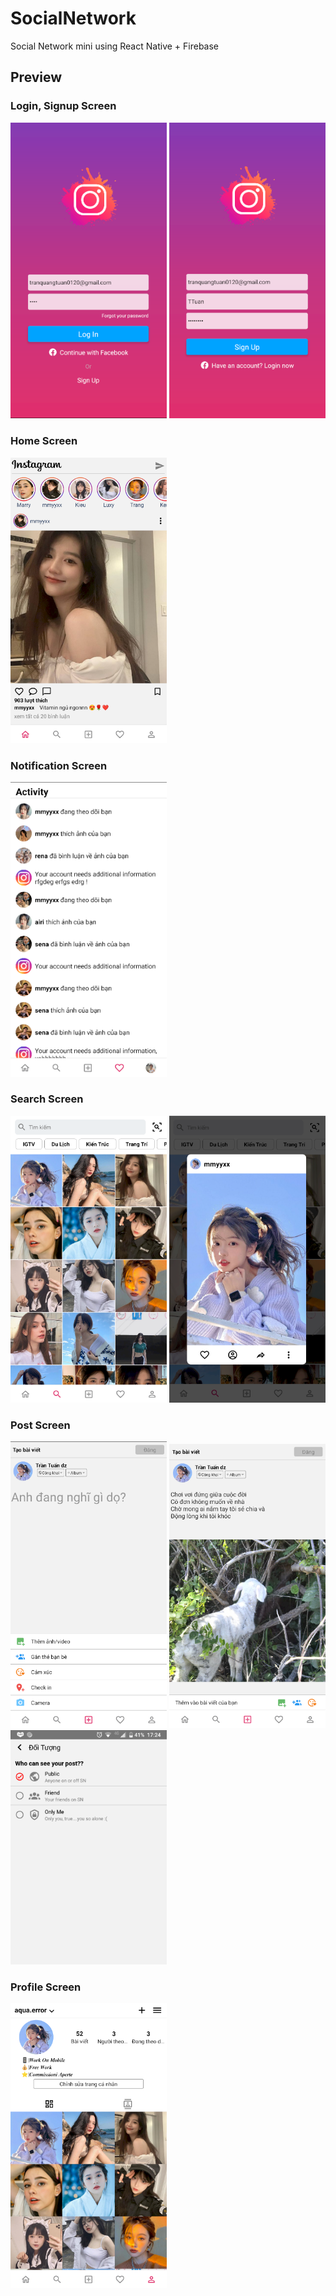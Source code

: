 # SocialNetwork
Social Network mini using React Native + Firebase

## Preview

### Login, Signup Screen
<img src="https://github.com/TranQuangTuan52/SocialNetwork/blob/master/screenshot/login.png" width="250"   alt="Login screen" /> <img src="https://github.com/TranQuangTuan52/SocialNetwork/blob/master/screenshot/signupp.png" width="250"   alt="Signup screen" /> 

### Home Screen
<img src="https://github.com/TranQuangTuan52/SocialNetwork/blob/master/screenshot/home.png" width="250"   alt="home screen" />

### Notification Screen
<img src="https://github.com/TranQuangTuan52/SocialNetwork/blob/master/screenshot/notification.png" width="250"   alt="notification1 screen" />

### Search Screen
<img src="https://github.com/TranQuangTuan52/SocialNetwork/blob/master/screenshot/search.png" width="250"   alt="Search 1" /> <img src="https://github.com/TranQuangTuan52/SocialNetwork/blob/master/screenshot/search1.png" width="250"   alt="Search 2" />

### Post Screen
<img src="https://github.com/TranQuangTuan52/SocialNetwork/blob/master/screenshot/post1.png" width="250" alt="Post 1" /> <img src="https://github.com/TranQuangTuan52/SocialNetwork/blob/master/screenshot/post2.png" width="250" alt="Post 2" /> <img src="https://github.com/TranQuangTuan52/SocialNetwork/blob/master/screenshot/Screenshot_20210304-172431.png" width="250" alt="audicien" />

### Profile Screen
<img src="https://github.com/TranQuangTuan52/SocialNetwork/blob/master/screenshot/profile.png" width="250" alt="Profile 1" />
